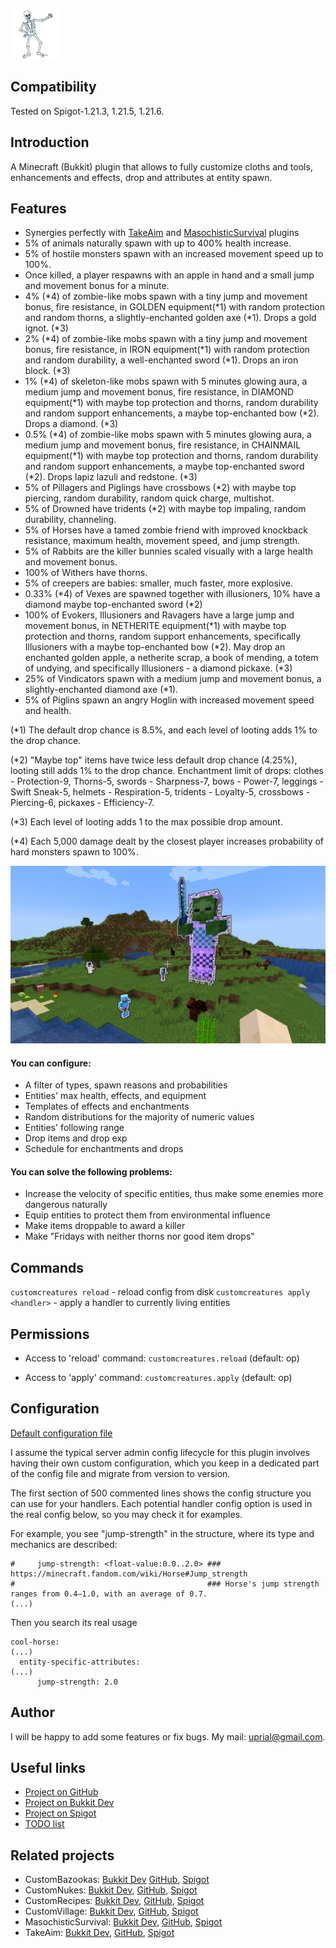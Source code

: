 ![CustomCreatures Logo](images/customcreatures-logo.png)

## Compatibility

Tested on Spigot-1.21.3, 1.21.5, 1.21.6.

## Introduction

A Minecraft (Bukkit) plugin that allows to fully customize cloths and tools, enhancements and effects, drop and attributes at entity spawn.

## Features

* Synergies perfectly with [TakeAim](https://github.com/uprial/takeaim) and [MasochisticSurvival](https://legacy.curseforge.com/minecraft/bukkit-plugins/masochisticsurvival/) plugins
* 5% of animals naturally spawn with up to 400% health increase.
* 5% of hostile monsters spawn with an increased movement speed up to 100%.
* Once killed, a player respawns with an apple in hand and a small jump and movement bonus for a minute.
* 4% (*4) of zombie-like mobs spawn with a tiny jump and movement bonus, fire resistance, in GOLDEN equipment(*1) with random protection and random thorns, a slightly-enchanted golden axe (*1). Drops a gold ignot. (*3)
* 2% (*4) of zombie-like mobs spawn with a tiny jump and movement bonus, fire resistance, in IRON equipment(*1) with random protection and random durability, a well-enchanted sword (*1). Drops an iron block. (*3)
* 1% (*4) of skeleton-like mobs spawn with 5 minutes glowing aura, a medium jump and movement bonus, fire resistance, in DIAMOND equipment(*1) with maybe top protection and thorns, random durability and random support enhancements, a maybe top-enchanted bow (*2). Drops a diamond. (*3)
* 0.5% (*4) of zombie-like mobs spawn with 5 minutes glowing aura, a medium jump and movement bonus, fire resistance, in CHAINMAIL equipment(*1) with maybe top protection and thorns, random durability and random support enhancements, a maybe top-enchanted sword (*2). Drops lapiz lazuli and redstone. (*3)
* 5% of Pillagers and Piglings have crossbows (*2) with maybe top piercing, random durability, random quick charge, multishot.
* 5% of Drowned have tridents (*2) with maybe top impaling, random durability, channeling.
* 5% of Horses have a tamed zombie friend with improved knockback resistance, maximum health, movement speed, and jump strength.
* 5% of Rabbits are the killer bunnies scaled visually with a large health and movement bonus.
* 100% of Withers have thorns.
* 5% of creepers are babies: smaller, much faster, more explosive.
* 0.33% (*4) of Vexes are spawned together with illusioners, 10% have a diamond maybe top-enchanted sword (*2)
* 100% of Evokers, Illusioners and Ravagers have a large jump and movement bonus, in NETHERITE equipment(*1) with maybe top protection and thorns, random support enhancements, specifically Illusioners with a maybe top-enchanted bow (*2). May drop an enchanted golden apple, a netherite scrap, a book of mending, a totem of undying, and specifically Illusioners - a diamond pickaxe. (*3)
* 25% of Vindicators spawn with a medium jump and movement bonus, a slightly-enchanted diamond axe (*1).
* 5% of Piglins spawn an angry Hoglin with increased movement speed and health.

(*1) The default drop chance is 8.5%, and each level of looting adds 1% to the drop chance.

(*2) "Maybe top" items have twice less default drop chance (4.25%), looting still adds 1% to the drop chance. Enchantment limit of drops: clothes - Protection-9, Thorns-5, swords - Sharpness-7, bows - Power-7, leggings - Swift Sneak-5, helmets - Respiration-5, tridents - Loyalty-5, crossbows - Piercing-6, pickaxes - Efficiency-7.

(*3) Each level of looting adds 1 to the max possible drop amount.

(*4) Each 5,000 damage dealt by the closest player increases probability of hard monsters spawn to 100%.

![CustomCreatures Promo](images/customcreatures-promo.png)

#### You can configure:
* A filter of types, spawn reasons and probabilities
* Entities' max health, effects, and equipment
* Templates of effects and enchantments
* Random distributions for the majority of numeric values
* Entities' following range
* Drop items and drop exp
* Schedule for enchantments and drops

#### You can solve the following problems:
* Increase the velocity of specific entities, thus make some enemies more dangerous naturally
* Equip entities to protect them from environmental influence
* Make items droppable to award a killer
* Make "Fridays with neither thorns nor good item drops"

## Commands

`customcreatures reload` - reload config from disk
`customcreatures apply <handler>` - apply a handler to currently living entities

## Permissions

* Access to 'reload' command:
`customcreatures.reload` (default: op)

* Access to 'apply' command:
`customcreatures.apply` (default: op)

## Configuration
[Default configuration file](src/main/resources/config.yml)

I assume the typical server admin config lifecycle for this plugin involves having their own custom configuration, which you keep in a dedicated part of the config file and migrate from version to version.

The first section of 500 commented lines shows the config structure you can use for your handlers. Each potential handler config option is used in the real config below, so you may check it for examples.

For example, you see "jump-strength" in the structure, where its type and mechanics are described:

```
#     jump-strength: <float-value:0.0..2.0> ### https://minecraft.fandom.com/wiki/Horse#Jump_strength
#                                           ### Horse's jump strength ranges from 0.4–1.0, with an average of 0.7.
(...)
```

Then you search its real usage

```
cool-horse:
(...)
  entity-specific-attributes:
(...)
      jump-strength: 2.0
```

## Author
I will be happy to add some features or fix bugs. My mail: uprial@gmail.com.

## Useful links
* [Project on GitHub](https://github.com/uprial/customcreatures/)
* [Project on Bukkit Dev](http://dev.bukkit.org/bukkit-plugins/customcreatures/)
* [Project on Spigot](https://www.spigotmc.org/resources/customcreatures.68711/)
* [TODO list](TODO.md)

## Related projects
* CustomBazookas: [Bukkit Dev](https://legacy.curseforge.com/minecraft/bukkit-plugins/custombazookas/) [GitHub](https://github.com/uprial/custombazookas), [Spigot](https://www.spigotmc.org/resources/custombazookas.124997/)
* CustomNukes: [Bukkit Dev](http://dev.bukkit.org/bukkit-plugins/customnukes/), [GitHub](https://github.com/uprial/customnukes), [Spigot](https://www.spigotmc.org/resources/customnukes.68710/)
* CustomRecipes: [Bukkit Dev](https://dev.bukkit.org/projects/custom-recipes), [GitHub](https://github.com/uprial/customrecipes/), [Spigot](https://www.spigotmc.org/resources/customrecipes.89435/)
* CustomVillage: [Bukkit Dev](http://dev.bukkit.org/bukkit-plugins/customvillage/), [GitHub](https://github.com/uprial/customvillage/), [Spigot](https://www.spigotmc.org/resources/customvillage.69170/)
* MasochisticSurvival: [Bukkit Dev](https://legacy.curseforge.com/minecraft/bukkit-plugins/masochisticsurvival/), [GitHub](https://github.com/uprial/masochisticsurvival/), [Spigot](https://www.spigotmc.org/resources/masochisticsurvival.124943/)
* TakeAim: [Bukkit Dev](https://dev.bukkit.org/projects/takeaim), [GitHub](https://github.com/uprial/takeaim), [Spigot](https://www.spigotmc.org/resources/takeaim.68713/)
